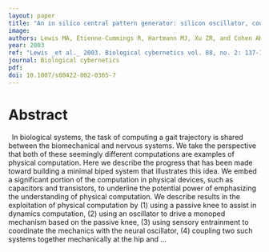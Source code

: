 ```yaml
---
layout: paper
title: "An in silico central pattern generator: silicon oscillator, coupling, entrainment, and physical computation"
image:
authors: Lewis MA, Etienne-Cummings R, Hartmann MJ, Xu ZR, and Cohen AH.
year: 2003
ref: "Lewis _et al._ 2003. Biological cybernetics vol. 88, no. 2: 137-151."
journal: Biological cybernetics
pdf:
doi: 10.1007/s00422-002-0365-7
---
```


# Abstract
  In biological systems, the task of computing a gait trajectory is shared between the biomechanical and nervous systems. We take the perspective that both of these seemingly different computations are examples of physical computation. Here we describe the progress that has been made toward building a minimal biped system that illustrates this idea. We embed a significant portion of the computation in physical devices, such as capacitors and transistors, to underline the potential power of emphasizing the understanding of physical computation. We describe results in the exploitation of physical computation by (1) using a passive knee to assist in dynamics computation, (2) using an oscillator to drive a monoped mechanism based on the passive knee, (3) using sensory entrainment to coordinate the mechanics with the neural oscillator, (4) coupling two such systems together mechanically at the hip and …
